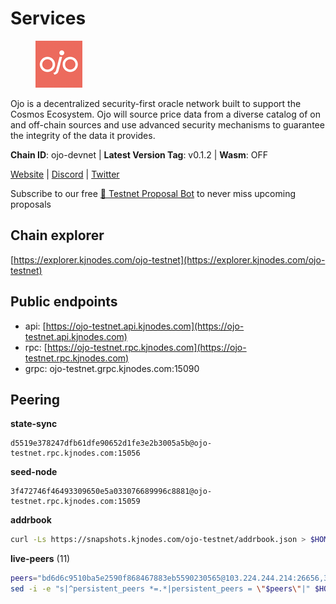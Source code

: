 # Services

<figure><img src="https://raw.githubusercontent.com/kj89/cosmos-images/main/logos/ojo.png" alt=""><figcaption></figcaption></figure>

Ojo is a decentralized security-first oracle network built  to support the Cosmos Ecosystem. Ojo will source price data  from a diverse catalog of on and off-chain sources and use  advanced security mechanisms to guarantee the integrity of the data it provides.

**Chain ID**: ojo-devnet | **Latest Version Tag**: v0.1.2 | **Wasm**: OFF

[Website](https://ojo.network) | [Discord](https://discord.gg/fd8Yrex8nC) | [Twitter](https://twitter.com/ojo_network)



Subscribe to our free [🤖 Testnet Proposal Bot](https://t.me/kjnodes_testnet_proposal_bot) to never miss upcoming proposals


## Chain explorer
[https://explorer.kjnodes.com/ojo-testnet](https://explorer.kjnodes.com/ojo-testnet)

## Public endpoints

* api: [https://ojo-testnet.api.kjnodes.com](https://ojo-testnet.api.kjnodes.com)
* rpc: [https://ojo-testnet.rpc.kjnodes.com](https://ojo-testnet.rpc.kjnodes.com)
* grpc: ojo-testnet.grpc.kjnodes.com:15090

## Peering

**state-sync**

```text
d5519e378247dfb61dfe90652d1fe3e2b3005a5b@ojo-testnet.rpc.kjnodes.com:15056
```

**seed-node**

```text
3f472746f46493309650e5a033076689996c8881@ojo-testnet.rpc.kjnodes.com:15059
```

**addrbook**
```bash
curl -Ls https://snapshots.kjnodes.com/ojo-testnet/addrbook.json > $HOME/.ojo/config/addrbook.json
```

**live-peers** (11)
```bash
peers="bd6d6c9510ba5e2590f868467883eb5590230565@103.224.244.214:26656,340f0623e9338a5c93baf2d8a8825718a86d3e8b@195.3.223.196:26656,b133dde2713a216a017399920419fcb1e084cdb2@136.243.88.91:7330,d1c5c6bf4641d1800e931af6858275f08c20706d@23.88.5.169:18656,2691bb6b296b951400d871c8d0bd94a3a1cdbd52@65.109.93.152:33656,0ac9841750afe017b882768b0e29e72b8296d6b0@104.194.8.68:46656,0621bb73d18724cae4eb411e6b96765f95a3345e@178.63.8.245:61356,eb329e1907bc9a519e863824e57cf5222cf45ec9@143.198.145.207:28656,e73e29131fca25c0aa3da698f76ff708a361f16a@65.109.99.212:16656,5acc5ccc09dc10f5bc12c4ba4468a03c3df9d1ea@65.108.8.28:61356,d5519e378247dfb61dfe90652d1fe3e2b3005a5b@65.109.68.190:15056"
sed -i -e "s|^persistent_peers *=.*|persistent_peers = \"$peers\"|" $HOME/.ojo/config/config.toml
```
